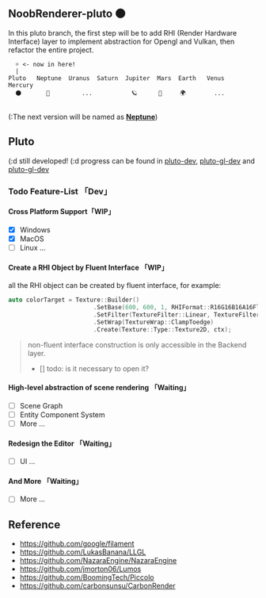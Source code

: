 ## NoobRenderer-pluto 🌑 
In this pluto branch, the first step will be to add RHI (Render Hardware Interface) layer to implement abstraction for Opengl and Vulkan, then refactor the entire project.

```shell
  ☼ <- now in here!
  |
Pluto   Neptune  Uranus  Saturn  Jupiter  Mars  Earth   Venus   Mercury   
  🌑       🔵         ...           🪐      🔴     🌍        ...      
       
```

(:The next version will be named as [**Neptune**](#))
## Pluto
(:d still developed!
(:d progress can be found in [pluto-dev](https://github.com/shuaibo919/NoobRenderer/tree/pluto-dev), [pluto-gl-dev](https://github.com/shuaibo919/NoobRenderer/tree/pluto-gl-dev)  and [pluto-gl-dev](https://github.com/shuaibo919/NoobRenderer/tree/pluto-vk-dev)

### Todo Feature-List 「Dev」
#### Cross Platform Support「WIP」
- [x] Windows
- [x] MacOS
- [ ] Linux
...

#### Create a RHI Object by Fluent Interface 「WIP」
all the RHI object can be created by fluent interface, for example:

```cpp
auto colorTarget = Texture::Builder()
                        .SetBase(600, 600, 1, RHIFormat::R16G16B16A16Float)
                        .SetFilter(TextureFilter::Linear, TextureFilter::Linear)
                        .SetWrap(TextureWrap::ClampToedge)
                        .Create(Texture::Type::Texture2D, ctx);
```
> non-fluent interface construction is only accessible in the Backend layer.
> - [] todo: is it necessary to open it?

#### High-level abstraction of scene rendering 「Waiting」
- [ ] Scene Graph
- [ ] Entity Component System
- [ ] More
...

#### Redesign the Editor 「Waiting」
- [ ] UI
...

#### And More 「Waiting」
- [ ] More
...


## Reference
- https://github.com/google/filament
- https://github.com/LukasBanana/LLGL
- https://github.com/NazaraEngine/NazaraEngine
- https://github.com/jmorton06/Lumos
- https://github.com/BoomingTech/Piccolo
- https://github.com/carbonsunsu/CarbonRender
